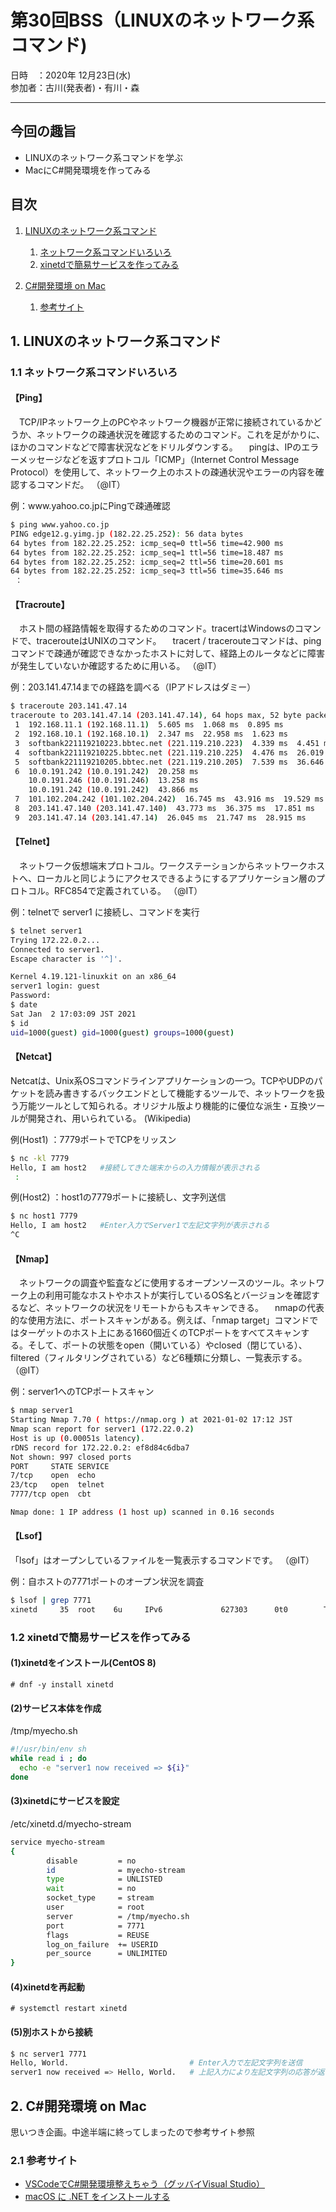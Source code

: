 # 第30回BSS（LINUXのネットワーク系コマンド)

日時　：2020年 12月23日(水)  
参加者：古川(発表者)・有川・森

---
## 今回の趣旨
- LINUXのネットワーク系コマンドを学ぶ
- MacにC#開発環境を作ってみる

## 目次
1. [LINUXのネットワーク系コマンド](#1) 
    1. [ネットワーク系コマンドいろいろ](#1-1)
    1. [xinetdで簡易サービスを作ってみる](#1-2)

1. [C#開発環境 on Mac](#2)
    1. [参考サイト](#2-1)


## 1. LINUXのネットワーク系コマンド <a id="1"></a>
### 1.1 ネットワーク系コマンドいろいろ <a id="1-1"></a>
#### 【Ping】
　TCP/IPネットワーク上のPCやネットワーク機器が正常に接続されているかどうか、ネットワークの疎通状況を確認するためのコマンド。これを足がかりに、ほかのコマンドなどで障害状況などをドリルダウンする。
　pingは、IPのエラーメッセージなどを返すプロトコル「ICMP」（Internet Control Message Protocol）を使用して、ネットワーク上のホストの疎通状況やエラーの内容を確認するコマンドだ。
（@IT）

例：<span>www</span>.yahoo.co.jpにPingで疎通確認
```sh
$ ping www.yahoo.co.jp
PING edge12.g.yimg.jp (182.22.25.252): 56 data bytes
64 bytes from 182.22.25.252: icmp_seq=0 ttl=56 time=42.900 ms
64 bytes from 182.22.25.252: icmp_seq=1 ttl=56 time=18.487 ms
64 bytes from 182.22.25.252: icmp_seq=2 ttl=56 time=20.601 ms
64 bytes from 182.22.25.252: icmp_seq=3 ttl=56 time=35.646 ms
 ：
```

#### 【Tracroute】
　ホスト間の経路情報を取得するためのコマンド。tracertはWindowsのコマンドで、tracerouteはUNIXのコマンド。
　tracert / tracerouteコマンドは、pingコマンドで疎通が確認できなかったホストに対して、経路上のルータなどに障害が発生していないか確認するために用いる。
（@IT）

例：203.141.47.14までの経路を調べる（IPアドレスはダミー）
```sh
$ traceroute 203.141.47.14
traceroute to 203.141.47.14 (203.141.47.14), 64 hops max, 52 byte packets
 1  192.168.11.1 (192.168.11.1)  5.605 ms  1.068 ms  0.895 ms
 2  192.168.10.1 (192.168.10.1)  2.347 ms  22.958 ms  1.623 ms
 3  softbank221119210223.bbtec.net (221.119.210.223)  4.339 ms  4.451 ms  4.430 ms
 4  softbank221119210225.bbtec.net (221.119.210.225)  4.476 ms  26.019 ms  4.370 ms
 5  softbank221119210205.bbtec.net (221.119.210.205)  7.539 ms  36.646 ms  10.870 ms
 6  10.0.191.242 (10.0.191.242)  20.258 ms
    10.0.191.246 (10.0.191.246)  13.258 ms
    10.0.191.242 (10.0.191.242)  43.866 ms
 7  101.102.204.242 (101.102.204.242)  16.745 ms  43.916 ms  19.529 ms
 8  203.141.47.140 (203.141.47.140)  43.773 ms  36.375 ms  17.851 ms
 9  203.141.47.14 (203.141.47.14)  26.045 ms  21.747 ms  28.915 ms
```

#### 【Telnet】
　ネットワーク仮想端末プロトコル。ワークステーションからネットワークホストへ、ローカルと同じようにアクセスできるようにするアプリケーション層のプロトコル。RFC854で定義されている。
（@IT）

例：telnetで server1 に接続し、コマンドを実行
```sh
$ telnet server1
Trying 172.22.0.2...
Connected to server1.
Escape character is '^]'.

Kernel 4.19.121-linuxkit on an x86_64
server1 login: guest
Password: 
$ date
Sat Jan  2 17:03:09 JST 2021
$ id
uid=1000(guest) gid=1000(guest) groups=1000(guest)
```

#### 【Netcat】
Netcatは、Unix系OSコマンドラインアプリケーションの一つ。TCPやUDPのパケットを読み書きするバックエンドとして機能するツールで、ネットワークを扱う万能ツールとして知られる。オリジナル版より機能的に優位な派生・互換ツールが開発され、用いられている。
(Wikipedia)

例(Host1) ：7779ポートでTCPをリッスン
```sh
$ nc -kl 7779
Hello, I am host2   #接続してきた端末からの入力情報が表示される
 :
```

例(Host2) ：host1の7779ポートに接続し、文字列送信
```sh
$ nc host1 7779
Hello, I am host2   #Enter入力でServer1で左記文字列が表示される
^C
```

#### 【Nmap】
　ネットワークの調査や監査などに使用するオープンソースのツール。ネットワーク上の利用可能なホストやホストが実行しているOS名とバージョンを確認するなど、ネットワークの状況をリモートからもスキャンできる。
　nmapの代表的な使用方法に、ポートスキャンがある。例えば、「nmap target」コマンドではターゲットのホスト上にある1660個近くのTCPポートをすべてスキャンする。そして、ポートの状態をopen（開いている）やclosed（閉じている）、filtered（フィルタリングされている）など6種類に分類し、一覧表示する。
（@IT）

例：server1へのTCPポートスキャン
```sh
$ nmap server1
Starting Nmap 7.70 ( https://nmap.org ) at 2021-01-02 17:12 JST
Nmap scan report for server1 (172.22.0.2)
Host is up (0.00051s latency).
rDNS record for 172.22.0.2: ef8d84c6dba7
Not shown: 997 closed ports
PORT     STATE SERVICE
7/tcp    open  echo
23/tcp   open  telnet
7777/tcp open  cbt

Nmap done: 1 IP address (1 host up) scanned in 0.16 seconds
```

#### 【Lsof】
「lsof」はオープンしているファイルを一覧表示するコマンドです。
（@IT）

例：自ホストの7771ポートのオープン状況を調査
```sh
$ lsof | grep 7771
xinetd     35  root    6u     IPv6             627303      0t0        TCP *:7771 (LISTEN)
```



### 1.2 xinetdで簡易サービスを作ってみる <a id="1-2"></a>

#### (1)xinetdをインストール(CentOS 8)
 ```
 # dnf -y install xinetd
 ```

#### (2)サービス本体を作成
/tmp/myecho.sh
```sh
#!/usr/bin/env sh
while read i ; do
  echo -e "server1 now received => ${i}"
done
```

#### (3)xinetdにサービスを設定
/etc/xinetd.d/myecho-stream
```sh
service myecho-stream
{
        disable         = no
        id              = myecho-stream
        type            = UNLISTED
        wait            = no
        socket_type     = stream
        user            = root
        server          = /tmp/myecho.sh
        port            = 7771
        flags           = REUSE
        log_on_failure  += USERID
        per_source      = UNLIMITED
}
```

#### (4)xinetdを再起動
```
# systemctl restart xinetd
```


#### (5)別ホストから接続
```sh
$ nc server1 7771
Hello, World.                           # Enter入力で左記文字列を送信
server1 now received => Hello, World.   # 上記入力により左記文字列の応答が返る
```

## 2. C#開発環境 on Mac <a id="2"></a>

思いつき企画。中途半端に終ってしまったので参考サイト参照

### 2.1 参考サイト <a id="2-1"></a>
* [VSCodeでC#開発環境整えちゃう（グッバイVisual Studio）](https://ascii.jp/elem/000/004/038/4038170/)
* [macOS に .NET をインストールする](https://docs.microsoft.com/ja-jp/dotnet/core/install/macos/)
